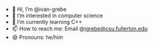 - 👋 Hi, I’m @ivan-grebe
- 👀 I’m interested in computer science
- 🌱 I’m currently learning C++
- 📫 How to reach me: Email @igrebe@csu.fullerton.edu
- 😄 Pronouns: he/him
